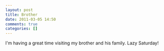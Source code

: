 ```yaml
---
layout: post
title: Brother
date: 2011-03-05 14:50
comments: true
categories: []
---
```

<div class='posterous_autopost'>I'm having a great time visiting my brother and his family. Lazy Saturday!</div>
